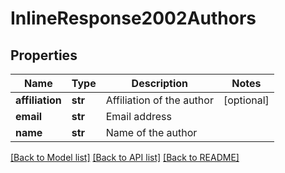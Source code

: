 # InlineResponse2002Authors

## Properties
Name | Type | Description | Notes
------------ | ------------- | ------------- | -------------
**affiliation** | **str** | Affiliation of the author | [optional] 
**email** | **str** | Email address | 
**name** | **str** | Name of the author | 

[[Back to Model list]](../README.md#documentation-for-models) [[Back to API list]](../README.md#documentation-for-api-endpoints) [[Back to README]](../README.md)


